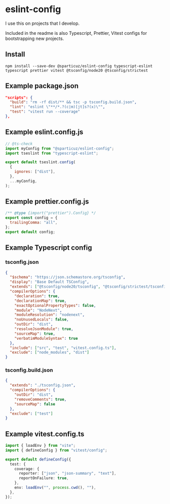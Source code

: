 # eslint-config

I use this on projects that I develop.

Included in the readme is also Typescript, Prettier, Vitest configs for bootstrapping new projects.

## Install

`npm install --save-dev @sparticuz/eslint-config typescript-eslint typescript prettier vitest @tsconfig/node20 @tsconfig/strictest`

## Example package.json

```json
"scripts": {
  "build": "rm -rf dist/** && tsc -p tsconfig.build.json",
  "lint": "eslint \"**/*.?(c|m)[jt]s?(x)\"",
  "test": "vitest run --coverage"
},
```

## Example eslint.config.js

```js
// @ts-check
import myConfig from "@sparticuz/eslint-config";
import tseslint from "typescript-eslint";

export default tseslint.config(
  {
    ignores: ["dist"],
  },
  ...myConfig,
);
```

## Example prettier.config.js

```js
/** @type {import("prettier").Config} */
export const config = {
  trailingComma: "all",
};
export default config;
```

## Example Typescript config

### tsconfig.json

```json
{
  "$schema": "https://json.schemastore.org/tsconfig",
  "display": "Base Default TSConfig",
  "extends": ["@tsconfig/node20/tsconfig", "@tsconfig/strictest/tsconfig"],
  "compilerOptions": {
    "declaration": true,
    "declarationMap": true,
    "exactOptionalPropertyTypes": false,
    "module": "NodeNext",
    "moduleResolution": "nodenext",
    "noUnusedLocals": false,
    "outDir": "dist",
    "resolveJsonModule": true,
    "sourceMap": true,
    "verbatimModuleSyntax": true
  },
  "include": ["src", "test", "vitest.config.ts"],
  "exclude": ["node_modules", "dist"]
}
```

### tsconfig.build.json

```json
{
  "extends": "./tsconfig.json",
  "compilerOptions": {
    "outDir": "dist",
    "removeComments": true,
    "sourceMap": false
  },
  "exclude": ["test"]
}
```

## Example vitest.config.ts

```ts
import { loadEnv } from "vite";
import { defineConfig } from "vitest/config";

export default defineConfig({
  test: {
    coverage: {
      reporter: ["json", "json-summary", "text"],
      reportOnFailure: true,
    },
    env: loadEnv("", process.cwd(), ""),
  },
});
```
